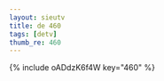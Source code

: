 ```yaml
--- 
layout: sieutv
title: de 460
tags: [detv]
thumb_re: 460
---
```

{% include oADdzK6f4W key="460" %} 
